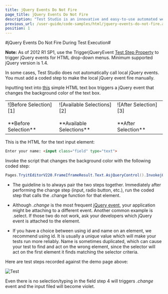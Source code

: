 ```yaml
---
title: jQuery Events Do Not Fire
page_title: jQuery Events Do Not Fire
description: "Test Studio is an innovative and easy-to-use automated web, WPF and load testing solution. Test Studio tests support essential technologies like ASP.NET AJAX, Silverlight, PHP and MVC. HTML5, Testing framework, functional testing, performance testing, load testing, exploratory testing, manual testing."
previous_url: /user-guide/code-samples/html/jquery-events-do-not-fire.aspx, /user-guide/code-samples/html/jquery-events-do-not-fire
position: 1
---
```

#jQuery Events Do Not Fire During Test Execution#

**Note:** As of 2012 R1 SP1, use the TriggerjQueryEvent <a href="/features/test-maintenance/test-step-properties" target="_blank">Test Step Property</a> to trigger jQuery events for HTML drop-down menus. Minimum supported jQuery version is 1.4.

In some cases, Test Studio does not automatically call local jQuery events. You must add a coded step to make the local jQuery event fire manually.

Inputting text into <a href="http://www.w3schools.com/jquery/tryit.asp?filename=tryjquery_event_change" target="_blank">this</a> simple HTML text box triggers a jQuery event that changes the background color of the text box.

<table id="no-table">
	<tr>
		<td>![Before Selection][1] </br></br>**Before Selection**</td>
		<td>![Available Selections][2] </br></br>**Available Selections**</td>
		<td>![After Selection][3] </br></br>**After Selection**</td>
	</tr>
<table>

This is the HTML for the text input element:

```HTML
Enter your name: <input class="field" type="text">
```
Invoke the script that changes the background color with the following coded step:

```C#
Pages.TryitEditorV220.FrameIframeResult.Text.AsjQueryControl().InvokejQueryEvent(ArtOfTest.WebAii.jQuery.jQueryControl.jQueryControlEvents.change);
```

* The guideline is to always pair the two steps together. Immediately after performing the change step (input, radio button, etc.), run the coded step that calls the .change function for that element.

* Although *.change* is the most frequent <a href="http://api.jquery.com/category/events/" target="_blank">jQuery event</a>, your application might be attaching to a different event. Another common example is .select. If those two do not work, ask your developers which jQuery event is attached to the element.

* If you have a choice between using id and name on an element, we recommend using id. It is usually a unique value which will make your tests run more reliably. Name is sometimes duplicated, which can cause your test to find and act on the wrong element, since the selector will act on the first element it finds matching the selector criteria.

Here are test steps recorded against the demo page above:

![Test][4]

Even there is no selection/typing in the field step 4 will triggers *.change* event and the input filed will become violet.

[1]: /img/advanced-topics/coded-samples/html/jQuery-events-do-not-fire/fig1.png
[2]: /img/advanced-topics/coded-samples/html/jQuery-events-do-not-fire/fig2.png
[3]: /img/advanced-topics/coded-samples/html/jQuery-events-do-not-fire/fig3.png
[4]: /img/advanced-topics/coded-samples/html/jQuery-events-do-not-fire/fig4.png


